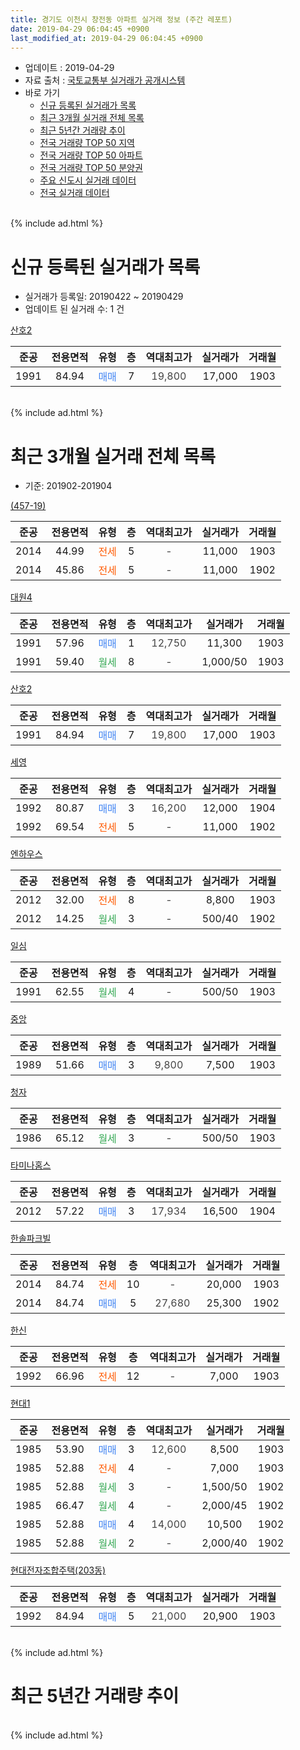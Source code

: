```yaml
---
title: 경기도 이천시 창전동 아파트 실거래 정보 (주간 레포트)
date: 2019-04-29 06:04:45 +0900
last_modified_at: 2019-04-29 06:04:45 +0900
---
```


* 업데이트 : 2019-04-29
* 자료 출처 : [국토교통부 실거래가 공개시스템](http://rt.molit.go.kr)
* 바로 가기
    * [신규 등록된 실거래가 목록](#신규-등록된-실거래가-목록)
    * [최근 3개월 실거래 전체 목록](#최근-3개월-실거래-전체-목록)
    * [최근 5년간 거래량 추이](#최근-5년간-거래량-추이)
    * [전국 거래량 TOP 50 지역](https://inasie.github.io/apt-trade-info/최근-3개월-전국에서-가장-거래가-많이-발생한-지역)
    * [전국 거래량 TOP 50 아파트](https://inasie.github.io/apt-trade-info/최근-3개월-전국에서-가장-거래가-많이-발생한-아파트)
    * [전국 거래량 TOP 50 분양권](https://inasie.github.io/apt-trade-info/최근-3개월-전국에서-가장-거래가-많이-발생한-분양권)
    * [주요 신도시 실거래 데이터](https://inasie.github.io/apt-trade-info/주요-신도시)
    * [전국 실거래 데이터](https://inasie.github.io/apt-trade-info/전국)
<br>
{% include ad.html %}
<br>

# 신규 등록된 실거래가 목록
* 실거래가 등록일: 20190422 ~ 20190429
* 업데이트 된 실거래 수: 1 건


[산호2](https://search.naver.com/search.naver?query=%EA%B2%BD%EA%B8%B0%EB%8F%84+%EC%9D%B4%EC%B2%9C%EC%8B%9C+%EC%B0%BD%EC%A0%84%EB%8F%99+%EC%82%B0%ED%98%B82)

|준공|전용면적|유형|층|역대최고가|실거래가|거래월|
|:---:|:---:|:---:|:---:|:---:|:---:|:---:|
|1991|84.94|<span style="color:#4285f3">매매</span>|7|<span style="color:#444444">19,800</span>|17,000|1903|


<br>
{% include ad.html %}
<br>

# 최근 3개월 실거래 전체 목록
* 기준: 201902-201904


[(457-19)](https://search.naver.com/search.naver?query=%EA%B2%BD%EA%B8%B0%EB%8F%84+%EC%9D%B4%EC%B2%9C%EC%8B%9C+%EC%B0%BD%EC%A0%84%EB%8F%99+%28457-19%29)

|준공|전용면적|유형|층|역대최고가|실거래가|거래월|
|:---:|:---:|:---:|:---:|:---:|:---:|:---:|
|2014|44.99|<span style="color:#ff5a00">전세</span>|5|<span style="color:#444444">-</span>|11,000|1903|
|2014|45.86|<span style="color:#ff5a00">전세</span>|5|<span style="color:#444444">-</span>|11,000|1902|

[대원4](https://search.naver.com/search.naver?query=%EA%B2%BD%EA%B8%B0%EB%8F%84+%EC%9D%B4%EC%B2%9C%EC%8B%9C+%EC%B0%BD%EC%A0%84%EB%8F%99+%EB%8C%80%EC%9B%904)

|준공|전용면적|유형|층|역대최고가|실거래가|거래월|
|:---:|:---:|:---:|:---:|:---:|:---:|:---:|
|1991|57.96|<span style="color:#4285f3">매매</span>|1|<span style="color:#444444">12,750</span>|11,300|1903|
|1991|59.40|<span style="color:#34a853">월세</span>|8|<span style="color:#444444">-</span>|1,000/50|1903|

[산호2](https://search.naver.com/search.naver?query=%EA%B2%BD%EA%B8%B0%EB%8F%84+%EC%9D%B4%EC%B2%9C%EC%8B%9C+%EC%B0%BD%EC%A0%84%EB%8F%99+%EC%82%B0%ED%98%B82)

|준공|전용면적|유형|층|역대최고가|실거래가|거래월|
|:---:|:---:|:---:|:---:|:---:|:---:|:---:|
|1991|84.94|<span style="color:#4285f3">매매</span>|7|<span style="color:#444444">19,800</span>|17,000|1903|

[세영](https://search.naver.com/search.naver?query=%EA%B2%BD%EA%B8%B0%EB%8F%84+%EC%9D%B4%EC%B2%9C%EC%8B%9C+%EC%B0%BD%EC%A0%84%EB%8F%99+%EC%84%B8%EC%98%81)

|준공|전용면적|유형|층|역대최고가|실거래가|거래월|
|:---:|:---:|:---:|:---:|:---:|:---:|:---:|
|1992|80.87|<span style="color:#4285f3">매매</span>|3|<span style="color:#444444">16,200</span>|12,000|1904|
|1992|69.54|<span style="color:#ff5a00">전세</span>|5|<span style="color:#444444">-</span>|11,000|1902|

[엔하우스](https://search.naver.com/search.naver?query=%EA%B2%BD%EA%B8%B0%EB%8F%84+%EC%9D%B4%EC%B2%9C%EC%8B%9C+%EC%B0%BD%EC%A0%84%EB%8F%99+%EC%97%94%ED%95%98%EC%9A%B0%EC%8A%A4)

|준공|전용면적|유형|층|역대최고가|실거래가|거래월|
|:---:|:---:|:---:|:---:|:---:|:---:|:---:|
|2012|32.00|<span style="color:#ff5a00">전세</span>|8|<span style="color:#444444">-</span>|8,800|1903|
|2012|14.25|<span style="color:#34a853">월세</span>|3|<span style="color:#444444">-</span>|500/40|1902|

[일심](https://search.naver.com/search.naver?query=%EA%B2%BD%EA%B8%B0%EB%8F%84+%EC%9D%B4%EC%B2%9C%EC%8B%9C+%EC%B0%BD%EC%A0%84%EB%8F%99+%EC%9D%BC%EC%8B%AC)

|준공|전용면적|유형|층|역대최고가|실거래가|거래월|
|:---:|:---:|:---:|:---:|:---:|:---:|:---:|
|1991|62.55|<span style="color:#34a853">월세</span>|4|<span style="color:#444444">-</span>|500/50|1903|

[중앙](https://search.naver.com/search.naver?query=%EA%B2%BD%EA%B8%B0%EB%8F%84+%EC%9D%B4%EC%B2%9C%EC%8B%9C+%EC%B0%BD%EC%A0%84%EB%8F%99+%EC%A4%91%EC%95%99)

|준공|전용면적|유형|층|역대최고가|실거래가|거래월|
|:---:|:---:|:---:|:---:|:---:|:---:|:---:|
|1989|51.66|<span style="color:#4285f3">매매</span>|3|<span style="color:#444444">9,800</span>|7,500|1903|

[청자](https://search.naver.com/search.naver?query=%EA%B2%BD%EA%B8%B0%EB%8F%84+%EC%9D%B4%EC%B2%9C%EC%8B%9C+%EC%B0%BD%EC%A0%84%EB%8F%99+%EC%B2%AD%EC%9E%90)

|준공|전용면적|유형|층|역대최고가|실거래가|거래월|
|:---:|:---:|:---:|:---:|:---:|:---:|:---:|
|1986|65.12|<span style="color:#34a853">월세</span>|3|<span style="color:#444444">-</span>|500/50|1903|

[타미나홈스](https://search.naver.com/search.naver?query=%EA%B2%BD%EA%B8%B0%EB%8F%84+%EC%9D%B4%EC%B2%9C%EC%8B%9C+%EC%B0%BD%EC%A0%84%EB%8F%99+%ED%83%80%EB%AF%B8%EB%82%98%ED%99%88%EC%8A%A4)

|준공|전용면적|유형|층|역대최고가|실거래가|거래월|
|:---:|:---:|:---:|:---:|:---:|:---:|:---:|
|2012|57.22|<span style="color:#4285f3">매매</span>|3|<span style="color:#444444">17,934</span>|16,500|1904|

[한솔파크빌](https://search.naver.com/search.naver?query=%EA%B2%BD%EA%B8%B0%EB%8F%84+%EC%9D%B4%EC%B2%9C%EC%8B%9C+%EC%B0%BD%EC%A0%84%EB%8F%99+%ED%95%9C%EC%86%94%ED%8C%8C%ED%81%AC%EB%B9%8C)

|준공|전용면적|유형|층|역대최고가|실거래가|거래월|
|:---:|:---:|:---:|:---:|:---:|:---:|:---:|
|2014|84.74|<span style="color:#ff5a00">전세</span>|10|<span style="color:#444444">-</span>|20,000|1903|
|2014|84.74|<span style="color:#4285f3">매매</span>|5|<span style="color:#444444">27,680</span>|25,300|1902|

[한신](https://search.naver.com/search.naver?query=%EA%B2%BD%EA%B8%B0%EB%8F%84+%EC%9D%B4%EC%B2%9C%EC%8B%9C+%EC%B0%BD%EC%A0%84%EB%8F%99+%ED%95%9C%EC%8B%A0)

|준공|전용면적|유형|층|역대최고가|실거래가|거래월|
|:---:|:---:|:---:|:---:|:---:|:---:|:---:|
|1992|66.96|<span style="color:#ff5a00">전세</span>|12|<span style="color:#444444">-</span>|7,000|1903|

[현대1](https://search.naver.com/search.naver?query=%EA%B2%BD%EA%B8%B0%EB%8F%84+%EC%9D%B4%EC%B2%9C%EC%8B%9C+%EC%B0%BD%EC%A0%84%EB%8F%99+%ED%98%84%EB%8C%801)

|준공|전용면적|유형|층|역대최고가|실거래가|거래월|
|:---:|:---:|:---:|:---:|:---:|:---:|:---:|
|1985|53.90|<span style="color:#4285f3">매매</span>|3|<span style="color:#444444">12,600</span>|8,500|1903|
|1985|52.88|<span style="color:#ff5a00">전세</span>|4|<span style="color:#444444">-</span>|7,000|1903|
|1985|52.88|<span style="color:#34a853">월세</span>|3|<span style="color:#444444">-</span>|1,500/50|1902|
|1985|66.47|<span style="color:#34a853">월세</span>|4|<span style="color:#444444">-</span>|2,000/45|1902|
|1985|52.88|<span style="color:#4285f3">매매</span>|4|<span style="color:#444444">14,000</span>|10,500|1902|
|1985|52.88|<span style="color:#34a853">월세</span>|2|<span style="color:#444444">-</span>|2,000/40|1902|

[현대전자조합주택(203동)](https://search.naver.com/search.naver?query=%EA%B2%BD%EA%B8%B0%EB%8F%84+%EC%9D%B4%EC%B2%9C%EC%8B%9C+%EC%B0%BD%EC%A0%84%EB%8F%99+%ED%98%84%EB%8C%80%EC%A0%84%EC%9E%90%EC%A1%B0%ED%95%A9%EC%A3%BC%ED%83%9D%28203%EB%8F%99%29)

|준공|전용면적|유형|층|역대최고가|실거래가|거래월|
|:---:|:---:|:---:|:---:|:---:|:---:|:---:|
|1992|84.94|<span style="color:#4285f3">매매</span>|5|<span style="color:#444444">21,000</span>|20,900|1903|


<br>
{% include ad.html %}
<br>

# 최근 5년간 거래량 추이


<div style="width:100%;">
    <canvas id="deal_progress" height="200"></canvas>
</div>

<script>
new Chart(document.getElementById("deal_progress"), {
    type: 'line',
    data: {
        labels: ['201404','201405','201406','201407','201408','201409','201410','201411','201412','201501','201502','201503','201504','201505','201506','201507','201508','201509','201510','201511','201512','201601','201602','201603','201604','201605','201606','201607','201608','201609','201610','201611','201612','201701','201702','201703','201704','201705','201706','201707','201708','201709','201710','201711','201712','201801','201802','201803','201804','201805','201806','201807','201808','201809','201810','201811','201812','201901','201902','201903','201904'],
        datasets: [{
            label: '매매',
            pointRadius: 1,
            data: [11, 8, 15, 8, 8, 12, 6, 5, 13, 6, 13, 22, 16, 24, 18, 8, 9, 10, 12, 5, 7, 12, 2, 13, 9, 3, 9, 11, 11, 8, 6, 7, 6, 6, 5, 9, 9, 7, 12, 8, 6, 5, 4, 5, 6, 4, 7, 9, 8, 4, 7, 1, 4, 4, 3, 7, 8, 10, 2, 5, 2],
            borderColor: "rgba(255, 201, 14, 1)",
            backgroundColor: "rgba(255, 201, 14, 0.5)",
            fill: false,
            lineTension: 0
        },{
            label: '전월세',
            pointRadius: 1,
            data: [8, 4, 4, 8, 4, 5, 13, 2, 4, 5, 6, 9, 9, 7, 8, 5, 5, 4, 5, 5, 5, 6, 9, 5, 7, 2, 5, 4, 5, 10, 9, 4, 3, 7, 11, 7, 4, 5, 6, 5, 3, 4, 3, 7, 7, 5, 4, 4, 6, 7, 4, 2, 1, 1, 4, 2, 6, 9, 6, 8, 0],
            borderColor: "rgba(0, 141, 185, 1)",
            backgroundColor: "rgba(0, 141, 185, 0.5)",
            fill: false,
            lineTension: 0
        }
        ]
    },
    options: {
        responsive: true,
        title: {
            display: false
        },
        tooltips: {
            mode: 'index',
            intersect: false
        },
        hover: {
            mode: 'nearest',
            intersect: true
        },
        scales: {
            xAxes: [{
                display: true,
                scaleLabel: {
                    display: true,
                    labelString: '년/월'
                }
            }],
            yAxes: [{
                display: true,
                ticks: {
                    suggestedMin: 0,
                },
                scaleLabel: {
                    display: true,
                    labelString: '실거래 수'
                }
            }]
        }
    }
});

</script>


<br>
{% include ad.html %}
<br>

